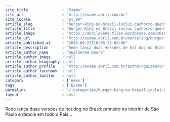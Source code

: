 ```yaml
---
site_title               : "Exame"
site_url                 : "http://exame.abril.com.br"
site_locale              : "pt_BR"
article_slug             : "burger-king-no-brasil-inclui-cachorro-quente-em-seu-cardapio"
article_title            : "Burger King no Brasil inclui cachorro-quente em seu cardápio"
article_image            : "https://abrilexame.files.wordpress.com/2016/09/size_960_16_9_burger-king-hot-dog.jpg?quality=70&strip=all&w=960"
article_url              : "http://exame.abril.com.br/marketing/burger-king-no-brasil-inclui-cachorro-quente-em-seu-cardapio/"
article_published_at     : "2016-09-22T16:08:32-03:00"
article_description      : "Rede lança duas versões de hot dog no Brasil: primeiro no interior de São Paulo e depois em todo o País..."
article_author_name      : "Guilherme Dearo"
article_author_image     : null
article_author_biography : null
article_author_profile   : "http://exame.abril.com.br/author/guidearo/"
article_author_facebook  : null
article_author_twitter   : null
category                 : ['news']
tags                     : ['Exame']
permalink                : "/:categories/burger-king-no-brasil-inclui-cachorro-quente-em-seu-cardapio/"
layout                   : post
---
```


Rede lança duas versões de hot dog no Brasil: primeiro no interior de São Paulo e depois em todo o País...
